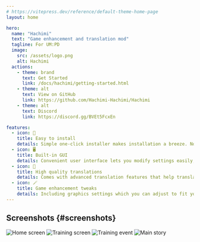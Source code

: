 ```yaml
---
# https://vitepress.dev/reference/default-theme-home-page
layout: home

hero:
  name: "Hachimi"
  text: "Game enhancement and translation mod"
  tagline: For UM:PD
  image:
    src: /assets/logo.png
    alt: Hachimi
  actions:
    - theme: brand
      text: Get Started
      link: /docs/hachimi/getting-started.html
    - theme: alt
      text: View on GitHub
      link: https://github.com/Hachimi-Hachimi/Hachimi
    - theme: alt
      text: Discord
      link: https://discord.gg/BVEt5FcxEn

features:
  - icon: 🚀
    title: Easy to install
    details: Simple one-click installer makes installation a breeze. No patching whatsoever. All setup is done in-game, just plug and play.
  - icon: 🖥️
    title: Built-in GUI
    details: Convenient user interface lets you modify settings easily, among other features.
  - icon: 📝
    title: High quality translations
    details: Comes with advanced translation features that help translations feel more natural.
  - icon: 🪄
    title: Game enhancement tweaks
    details: Including graphics settings which you can adjust to fit your needs.
---
```


## Screenshots {#screenshots}

<div class="gallery">
  <img class="item grid-4" src="/assets/screen1.jpg" alt="Home screen">
  <img class="item grid-4" src="/assets/screen2.jpg" alt="Training screen">
  <img class="item grid-4" src="/assets/screen3.jpg" alt="Training event">
  <img class="item grid-4" src="/assets/screen4.jpg" alt="Main story">
</div>